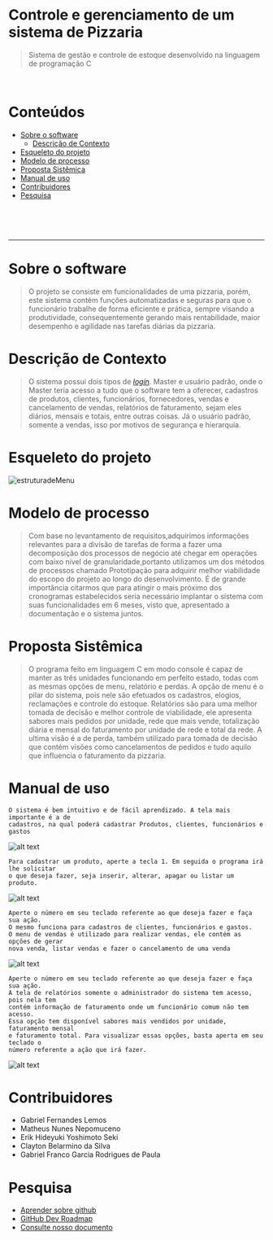 <!-- #Obrigado por nos visitar !!,
     #Caso obtenha mais idéias e sugestões e queira propor 
     #ao melhoramento do nosso Readme.md, compartilhe(Folk).
                      :S
-->


# Controle e gerenciamento de um sistema de Pizzaria 
> Sistema de gestão e controle de estoque desenvolvido na linguagem de programação C

<br/>

<!--Conteúdos/Sumário-->
# Conteúdos
* [Sobre o software](#Sobre-o-software)
     * [Descrição de Contexto](#Descrição-de-Contexto)
* [Esqueleto do projeto](#Esqueleto-do-projeto)
* [Modelo de processo](#Modelo-de-processo)
* [Proposta Sistêmica](#Proposta-Sistêmica)
* [Manual de uso](#Manual-de-uso)
* [Contribuidores](#Contribuidores)
* [Pesquisa](#Pesquisa)

<br/>
<br/>
<br/>

***

# Sobre o software
> O projeto se consiste em funcionalidades de uma pizzaria, porém, este sistema contém funções automatizadas e seguras para que o funcionário trabalhe de forma eficiente e prática, sempre visando a produtividade, consequentemente gerando mais rentabilidade, maior desempenho e agilidade nas tarefas diárias da pizzaria.

# Descrição de Contexto 
> O sistema possui dois tipos de <i>[login](https://github.com/erikseki/Controle-e-gerenciamento-pizzaria/blob/main/Observa%C3%A7%C3%B5es.txt)</i>. Master e usuário padrão, onde o Master teria acesso a tudo que o software tem a oferecer, cadastros de produtos, clientes, funcionários, fornecedores, vendas e cancelamento de vendas, relatórios de faturamento, sejam eles diários, mensais e totais, entre outras coisas. Já o usuário padrão, somente a vendas, isso por motivos de segurança e hierarquia.

# Esqueleto do projeto
<!--chamada de imagem-->
![estruturadeMenu](https://user-images.githubusercontent.com/56083781/97179496-a57e5880-1777-11eb-9be1-dd4301592013.png)

# Modelo de processo 

> Com base no levantamento de requisitos,adquirimos informações relevantes para a divisão de tarefas de forma a fazer uma decomposição dos processos de negócio até chegar em operações com baixo nível de granularidade,portanto utilizamos um dos métodos de processos chamado Prototipação para adquirir melhor viabilidade do escopo do projeto ao longo do desenvolvimento. É de grande importância citarmos que para atingir o mais próximo dos cronogramas estabelecidos seria necessário implantar o sistema com suas funcionalidades em 6 meses, visto que, apresentado a documentação e o sistema juntos.

# Proposta Sistêmica

> O programa feito em linguagem C em modo console é capaz de manter as três unidades funcionando em perfeito estado, todas com as mesmas opções de menu, relatório e perdas. A opção de menu é o pilar do sistema, pois nele são efetuados os cadastros, elogios, reclamações e controle do estoque. Relatórios são para uma melhor tomada de decisão e melhor controle de viabilidade, ele apresenta sabores mais pedidos por unidade, rede que mais vende, totalização diária e mensal do faturamento por unidade de rede e total da rede. A ultima visão é a de perda, também utilizado para tomada de decisão que contém visões como cancelamentos de pedidos e tudo aquilo que influencia o faturamento da pizzaria.

# Manual de uso
```
O sistema é bem intuitivo e de fácil aprendizado. A tela mais importante é a de
cadastros, na qual poderá cadastrar Produtos, clientes, funcionários e gastos
```
![alt text](https://i.ibb.co/k11BYp3/tela-1.png)
```
Para cadastrar um produto, aperte a tecla 1. Em seguida o programa irá lhe solicitar
o que deseja fazer, seja inserir, alterar, apagar ou listar um produto.
```
![alt text](https://i.ibb.co/TK9Mbj7/tela2.png)
```
Aperte o número em seu teclado referente ao que deseja fazer e faça sua ação.
O mesmo funciona para cadastros de clientes, funcionários e gastos.
O menu de vendas é utilizado para realizar vendas, ele contém as opções de gerar
nova venda, listar vendas e fazer o cancelamento de uma venda
```
![alt text](https://i.ibb.co/WPG0Zjr/tela3.png)
```
Aperte o número em seu teclado referente ao que deseja fazer e faça sua ação.
A tela de relatórios somente o administrador do sistema tem acesso, pois nela tem
contém informação de faturamento onde um funcionário comum não tem acesso. 
Essa opção tem disponível sabores mais vendidos por unidade, faturamento mensal
e faturamento total. Para visualizar essas opções, basta aperta em seu teclado o
número referente a ação que irá fazer.
```
![alt text](https://i.ibb.co/pRGkQYz/tela4.png)

<!--Contribuidores do Projeto-->
# Contribuidores
* Gabriel Fernandes Lemos
* Matheus Nunes Nepomuceno
* Erik Hideyuki Yoshimoto Seki
* Clayton Belarmino da Silva
* Gabriel Franco Garcia Rodrigues de Paula

<!--Alguns links para estudos e pesquisas para as demais informações-->
# Pesquisa
* [Aprender sobre github](https://tableless.com.br/tudo-que-voce-queria-saber-sobre-git-e-github-mas-tinha-vergonha-de-perguntar/)<br/>
* [GitHub Dev Roadmap](https://github.com/kamranahmedse/developer-roadmap)<br/>
* [Consulte nosso documento](https://github.com/erikseki/Controle-e-gerenciamento-pizzaria/blob/main/PIM/PIM%20Atualizado%2002.12.docx)<br/>

